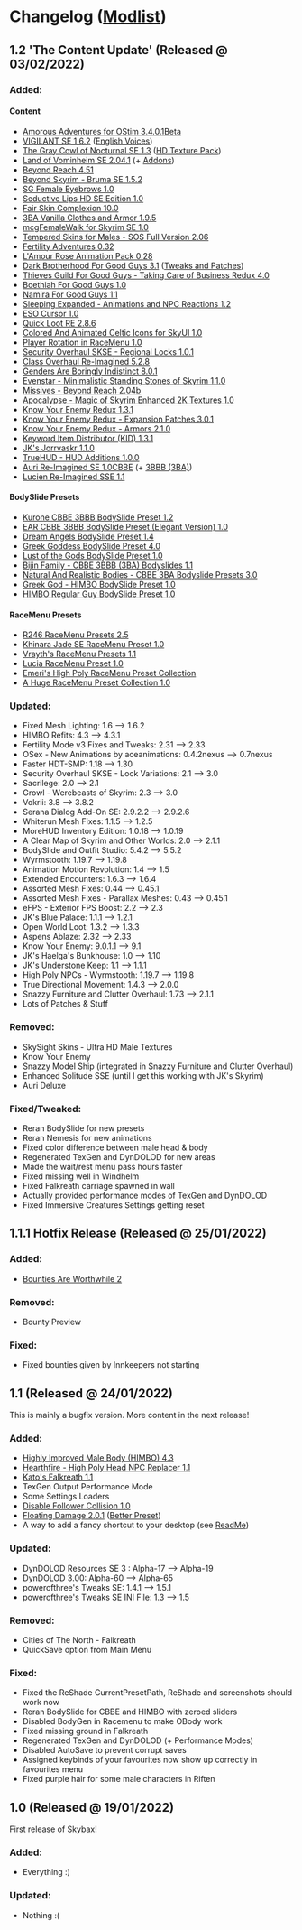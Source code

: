 # Changelog ([Modlist](https://loadorderlibrary.com/lists/skybax))

## 1.2 'The Content Update' (Released @ 03/02/2022)

### Added:
#### Content
- [Amorous Adventures for OStim 3.4.0.1Beta](https://www.nexusmods.com/skyrimspecialedition/mods/48912)
- [VIGILANT SE 1.6.2](https://www.nexusmods.com/skyrimspecialedition/mods/11849) ([English Voices](https://www.nexusmods.com/skyrimspecialedition/mods/11894))
- [The Gray Cowl of Nocturnal SE 1.3](https://www.nexusmods.com/skyrimspecialedition/mods/4509) ([HD Texture Pack](https://www.nexusmods.com/skyrimspecialedition/mods/7644))
- [Land of Vominheim SE 2.04.1](https://www.nexusmods.com/skyrimspecialedition/mods/31472) (+ [Addons](https://www.nexusmods.com/skyrimspecialedition/mods/52435))
- [Beyond Reach 4.51](https://www.nexusmods.com/skyrimspecialedition/mods/3008)
- [Beyond Skyrim - Bruma SE 1.5.2](https://www.nexusmods.com/skyrimspecialedition/mods/10917)
- [SG Female Eyebrows 1.0](https://www.nexusmods.com/skyrimspecialedition/mods/25890)
- [Seductive Lips HD SE Edition 1.0](https://www.nexusmods.com/skyrimspecialedition/mods/4864)
- [Fair Skin Complexion 10.0](https://www.nexusmods.com/skyrimspecialedition/mods/798)
- [3BA Vanilla Clothes and Armor 1.9.5](https://www.nexusmods.com/skyrimspecialedition/mods/51610)
- [mcgFemaleWalk for Skyrim SE 1.0](https://www.nexusmods.com/skyrimspecialedition/mods/13640)
- [Tempered Skins for Males - SOS Full Version 2.06](https://www.nexusmods.com/skyrimspecialedition/mods/7902)
- [Fertility Adventures 0.32](https://www.nexusmods.com/skyrimspecialedition/mods/56750)
- [L'Amour Rose Animation Pack 0.28](https://www.nexusmods.com/skyrimspecialedition/mods/60722)
- [Dark Brotherhood For Good Guys 3.1](https://www.nexusmods.com/skyrimspecialedition/mods/519) ([Tweaks and Patches](https://www.nexusmods.com/skyrimspecialedition/mods/40647))
- [Thieves Guild For Good Guys - Taking Care of Business Redux 4.0](https://www.nexusmods.com/skyrimspecialedition/mods/10745)
- [Boethiah For Good Guys 1.0](https://www.nexusmods.com/skyrimspecialedition/mods/329)
- [Namira For Good Guys 1.1](https://www.nexusmods.com/skyrimspecialedition/mods/336)
- [Sleeping Expanded - Animations and NPC Reactions 1.2](https://www.nexusmods.com/skyrimspecialedition/mods/59250)
- [ESO Cursor 1.0](https://www.nexusmods.com/skyrimspecialedition/mods/39670)
- [Quick Loot RE 2.8.6](https://www.nexusmods.com/skyrimspecialedition/mods/21085)
- [Colored And Animated Celtic Icons for SkyUI 1.0](https://www.nexusmods.com/skyrimspecialedition/mods/23054)
- [Player Rotation in RaceMenu 1.0](https://www.nexusmods.com/skyrimspecialedition/mods/36095)
- [Security Overhaul SKSE - Regional Locks 1.0.1](https://www.nexusmods.com/skyrimspecialedition/mods/62781)
- [Class Overhaul Re-Imagined 5.2.8](https://www.nexusmods.com/skyrimspecialedition/mods/24808)
- [Genders Are Boringly Indistinct 8.0.1](https://www.nexusmods.com/skyrimspecialedition/mods/23145)
- [Evenstar - Minimalistic Standing Stones of Skyrim 1.1.0](https://www.nexusmods.com/skyrimspecialedition/mods/41256)
- [Missives - Beyond Reach 2.04b](https://www.nexusmods.com/skyrimspecialedition/mods/26788)
- [Apocalypse - Magic of Skyrim Enhanced 2K Textures 1.0](https://www.nexusmods.com/skyrimspecialedition/mods/55457)
- [Know Your Enemy Redux 1.3.1](https://www.nexusmods.com/skyrimspecialedition/mods/55045)
- [Know Your Enemy Redux - Expansion Patches 3.0.1](https://www.nexusmods.com/skyrimspecialedition/mods/56705)
- [Know Your Enemy Redux - Armors 2.1.0](https://www.nexusmods.com/skyrimspecialedition/mods/55203)
- [Keyword Item Distributor (KID) 1.3.1](https://www.nexusmods.com/skyrimspecialedition/mods/55728)
- [JK's Jorrvaskr 1.1.0](https://www.nexusmods.com/skyrimspecialedition/mods/60738)
- [TrueHUD - HUD Additions 1.0.0](https://www.nexusmods.com/skyrimspecialedition/mods/62775)
- [Auri Re-Imagined SE 1.0CBBE](https://www.nexusmods.com/skyrimspecialedition/mods/37996) (+ [3BBB (3BA)](https://www.nexusmods.com/skyrimspecialedition/mods/38204))
- [Lucien Re-Imagined SSE 1.1](https://www.nexusmods.com/skyrimspecialedition/mods/33607)

#### BodySlide Presets
- [Kurone CBBE 3BBB BodySlide Preset 1.2](https://www.nexusmods.com/skyrimspecialedition/mods/46560)
- [EAR CBBE 3BBB BodySlide Preset (Elegant Version) 1.0](https://www.nexusmods.com/skyrimspecialedition/mods/62475)
- [Dream Angels BodySlide Preset 1.4](https://www.nexusmods.com/skyrimspecialedition/mods/15360)
- [Greek Goddess BodySlide Preset 4.0](https://www.nexusmods.com/skyrimspecialedition/mods/24201)
- [Lust of the Gods BodySlide Preset 1.0](https://www.nexusmods.com/skyrimspecialedition/mods/62679)
- [Bijin Family - CBBE 3BBB (3BA) Bodyslides 1.1](https://www.nexusmods.com/skyrimspecialedition/mods/33315)
- [Natural And Realistic Bodies - CBBE 3BA Bodyslide Presets 3.0](https://www.nexusmods.com/skyrimspecialedition/mods/13896)
- [Greek God - HIMBO BodySlide Preset 1.0](https://www.nexusmods.com/skyrimspecialedition/mods/54349)
- [HIMBO Regular Guy BodySlide Preset 1.0](https://www.nexusmods.com/skyrimspecialedition/mods/48743)

#### RaceMenu Presets
- [R246 RaceMenu Presets 2.5](https://www.nexusmods.com/skyrimspecialedition/mods/7945)
- [Khinara Jade SE RaceMenu Preset 1.0](https://www.nexusmods.com/skyrimspecialedition/mods/22027)
- [Vrayth's RaceMenu Presets 1.1](https://www.nexusmods.com/skyrimspecialedition/mods/41315)
- [Lucia RaceMenu Preset 1.0](https://www.nexusmods.com/skyrimspecialedition/mods/14420)
- [Emeri's High Poly RaceMenu Preset Collection](https://www.nexusmods.com/skyrimspecialedition/mods/48818)
- [A Huge RaceMenu Preset Collection 1.0](https://www.nexusmods.com/skyrimspecialedition/mods/30432)

### Updated:
- Fixed Mesh Lighting: 1.6 --&gt; 1.6.2
- HIMBO Refits: 4.3 --&gt; 4.3.1
- Fertility Mode v3 Fixes and Tweaks: 2.31 --&gt; 2.33
- OSex - New Animations by aceanimations: 0.4.2nexus --&gt; 0.7nexus
- Faster HDT-SMP: 1.18 --&gt; 1.30
- Security Overhaul SKSE - Lock Variations: 2.1 --&gt; 3.0
- Sacrilege: 2.0 --&gt; 2.1
- Growl - Werebeasts of Skyrim: 2.3 --&gt; 3.0
- Vokrii: 3.8 --&gt; 3.8.2
- Serana Dialog Add-On SE: 2.9.2.2 --&gt; 2.9.2.6
- Whiterun Mesh Fixes: 1.1.5 --&gt; 1.2.5
- MoreHUD Inventory Edition: 1.0.18 --&gt; 1.0.19
- A Clear Map of Skyrim and Other Worlds: 2.0 --&gt; 2.1.1
- BodySlide and Outfit Studio: 5.4.2 --&gt; 5.5.2
- Wyrmstooth: 1.19.7 --&gt; 1.19.8
- Animation Motion Revolution: 1.4 --&gt; 1.5
- Extended Encounters: 1.6.3 --&gt; 1.6.4
- Assorted Mesh Fixes: 0.44 --&gt; 0.45.1
- Assorted Mesh Fixes - Parallax Meshes: 0.43 --&gt; 0.45.1
- eFPS - Exterior FPS Boost: 2.2 --&gt; 2.3
- JK's Blue Palace: 1.1.1 --&gt; 1.2.1
- Open World Loot: 1.3.2 --&gt; 1.3.3
- Aspens Ablaze: 2.32 --&gt; 2.33
- Know Your Enemy: 9.0.1.1 --&gt; 9.1
- JK's Haelga's Bunkhouse: 1.0 --&gt; 1.10
- JK's Understone Keep: 1.1 --&gt; 1.1.1
- High Poly NPCs - Wyrmstooth: 1.19.7 --&gt; 1.19.8
- True Directional Movement: 1.4.3 --&gt; 2.0.0
- Snazzy Furniture and Clutter Overhaul: 1.73 --&gt; 2.1.1
- Lots of Patches & Stuff

### Removed:
- SkySight Skins - Ultra HD Male Textures
- Know Your Enemy
- Snazzy Model Ship (integrated in Snazzy Furniture and Clutter Overhaul)
- Enhanced Solitude SSE (until I get this working with JK's Skyrim)
- Auri Deluxe

### Fixed/Tweaked:
- Reran BodySlide for new presets
- Reran Nemesis for new animations
- Fixed color difference between male head & body
- Regenerated TexGen and DynDOLOD for new areas
- Made the wait/rest menu pass hours faster
- Fixed missing well in Windhelm
- Fixed Falkreath carriage spawned in wall
- Actually provided performance modes of TexGen and DynDOLOD
- Fixed Immersive Creatures Settings getting reset


## 1.1.1 Hotfix Release (Released @ 25/01/2022)

### Added:
- [Bounties Are Worthwhile 2](https://www.nexusmods.com/skyrimspecialedition/mods/33594)

### Removed:
- Bounty Preview

### Fixed:
- Fixed bounties given by Innkeepers not starting


## 1.1 (Released @ 24/01/2022)

This is mainly a bugfix version. More content in the next release!

### Added:
- [Highly Improved Male Body (HIMBO) 4.3](https://www.nexusmods.com/skyrimspecialedition/mods/46311)
- [Hearthfire - High Poly Head NPC Replacer 1.1](https://www.nexusmods.com/skyrimspecialedition/mods/46656)
- [Kato's Falkreath 1.1](https://www.nexusmods.com/skyrimspecialedition/mods/7509)
- TexGen Output Performance Mode
- Some Settings Loaders
- [Disable Follower Collision 1.0](https://www.nexusmods.com/skyrimspecialedition/mods/35925)
- [Floating Damage 2.0.1](https://www.nexusmods.com/skyrimspecialedition/mods/14332) ([Better Preset](https://www.nexusmods.com/skyrimspecialedition/mods/47523))
- A way to add a fancy shortcut to your desktop (see [ReadMe](https://github.com/Zeagl3/Skybax#how-to-start-up-skybax))

### Updated:
- DynDOLOD Resources SE 3 : Alpha-17 --&gt; Alpha-19
- DynDOLOD 3.00: Alpha-60 --&gt; Alpha-65
- powerofthree's Tweaks SE: 1.4.1 --&gt; 1.5.1
- powerofthree's Tweaks SE INI File: 1.3 --&gt; 1.5

### Removed:
- Cities of The North - Falkreath
- QuickSave option from Main Menu

### Fixed:
- Fixed the ReShade CurrentPresetPath, ReShade and screenshots should work now
- Reran BodySlide for CBBE and HIMBO with zeroed sliders
- Disabled BodyGen in Racemenu to make OBody work
- Fixed missing ground in Falkreath
- Regenerated TexGen and DynDOLOD (+ Performance Modes)
- Disabled AutoSave to prevent corrupt saves
- Assigned keybinds of your favourites now show up correctly in favourites menu
- Fixed purple hair for some male characters in Riften


## 1.0 (Released @ 19/01/2022)

First release of Skybax!

### Added:
- Everything :)

### Updated:
- Nothing :(
